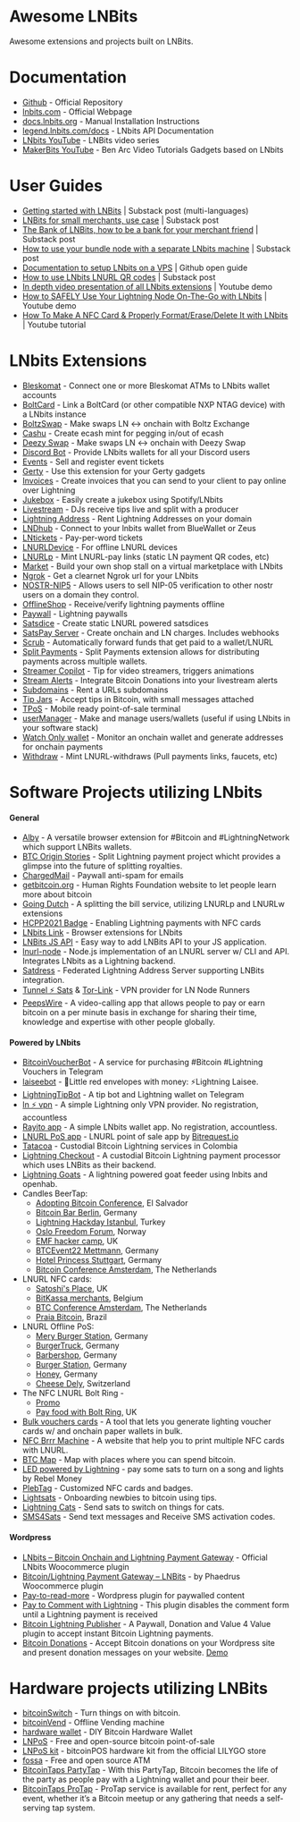 # Awesome LNBits

Awesome extensions and projects built on LNBits.

# Documentation

- [Github](https://github.com/lnbits/lnbits) - Official Repository
- [lnbits.com](https://lnbits.com) - Official Webpage
- [docs.lnbits.org](https://docs.lnbits.org/) - Manual Installation Instructions
- [legend.lnbits.com/docs](https://legend.lnbits.com/docs) - LNbits API Documentation
- [LNbits YouTube](https://www.youtube.com/playlist?list=PLPj3KCksGbSYG0ciIQUWJru1dWstPHshe) - LNBits video series
- [MakerBits YouTube](https://www.youtube.com/channel/UCZhKfzK6_KWZ-CFC2wXQVBw/videos) - Ben Arc Video Tutorials Gadgets based on LNbits

# User Guides

- [Getting started with LNBits](https://darthcoin.substack.com/p/getting-started-lnbits) | Substack post (multi-languages)
- [LNBits for small merchants, use case](https://darthcoin.substack.com/p/lnbits-for-small-merchants) | Substack post
- [The Bank of LNBits, how to be a bank for your merchant friend](https://darthcoin.substack.com/p/the-bank-of-lnbits) | Substack post
- [How to use your bundle node with a separate LNbits machine](https://darthcoin.substack.com/p/build-your-own-lnbits-app-server) | Substack post
- [Documentation to setup LNbits on a VPS](https://github.com/TrezorHannes/vps-lnbits) | Github open guide
- [How to use LNbits LNURL QR codes](https://kuroba.substack.com/p/how-to-receive-bitcoin-lightning) | Substack post
- [In depth video presentation of all LNbits extensions](https://youtu.be/ZTjFalYeOlA) | Youtube demo
- [How to SAFELY Use Your Lightning Node On-The-Go with LNbits](https://youtu.be/i5FQf96e6zg) | Youtube demo
- [How To Make A NFC Card & Properly Format/Erase/Delete It with LNbits](https://youtu.be/Pe0YXHawHvQ) | Youtube tutorial

# LNbits Extensions

- [Bleskomat](https://github.com/lnbits/bleskomat) - Connect one or more Bleskomat ATMs to LNbits wallet accounts
- [BoltCard](https://github.com/lnbits/boltcards) - Link a BoltCard (or other compatible NXP NTAG device) with a LNbits instance
- [BoltzSwap](https://github.com/lnbits/boltz-extension) - Make swaps LN <-> onchain with Boltz Exchange
- [Cashu](https://github.com/lnbits/cashu) - Create ecash mint for pegging in/out of ecash
- [Deezy Swap](https://github.com/lnbits/deezy) - Make swaps LN <-> onchain with Deezy Swap
- [Discord Bot](https://github.com/lnbits/discordbot) - Provide LNbits wallets for all your Discord users
- [Events](https://github.com/lnbits/events) - Sell and register event tickets
- [Gerty](https://github.com/lnbits/gerty) - Use this extension for your Gerty gadgets
- [Invoices](https://github.com/lnbits/invoices) - Create invoices that you can send to your client to pay online over Lightning
- [Jukebox](https://github.com/lnbits/jukebox) - Easily create a jukebox using Spotify/LNbits
- [Livestream](https://github.com/lnbits/livestream) - DJs receive tips live and split with a producer
- [Lightning Address](https://github.com/lnbits/lnaddress) - Rent Lightning Addresses on your domain
- [LNDhub](https://github.com/lnbits/lndhub) - Connect to your lnbits wallet from BlueWallet or Zeus
- [LNtickets](https://github.com/lnbits/lnticket) - Pay-per-word tickets
- [LNURLDevice](https://github.com/lnbits/lnurldevice) - For offline LNURL devices
- [LNURLp](https://github.com/lnbits/lnurlp) - Mint LNURL-pay links (static LN payment QR codes, etc)
- [Market](https://github.com/lnbits/market) - Build your own shop stall on a virtual marketplace with LNbits
- [Ngrok](https://github.com/lnbits/ngrok) - Get a clearnet Ngrok url for your LNbits
- [NOSTR-NIP5](https://github.com/lnbits/nostrnip5) - Allows users to sell NIP-05 verification to other nostr users on a domain they control.
- [OfflineShop](https://github.com/lnbits/offlineshop) - Receive/verify lightning payments offline
- [Paywall](https://github.com/lnbits/paywall) - Lightning paywalls
- [Satsdice](https://github.com/lnbits/satsdice) - Create static LNURL powered satsdices
- [SatsPay Server](https://github.com/lnbits/satspay) - Create onchain and LN charges. Includes webhooks
- [Scrub](https://github.com/lnbits/scrub) - Automatically forward funds that get paid to a wallet/LNURL
- [Split Payments](https://github.com/lnbits/splitpayments) - Split Payments extension allows for distributing payments across multiple wallets.
- [Streamer Copilot](https://github.com/lnbits/copilot) - Tip for video streamers, triggers animations
- [Stream Alerts](https://github.com/lnbits/streamalerts) - Integrate Bitcoin Donations into your livestream alerts
- [Subdomains](https://github.com/lnbits/subdomains) - Rent a URLs subdomains
- [Tip Jars](https://github.com/lnbits/tipjar) - Accept tips in Bitcoin, with small messages attached
- [TPoS](https://github.com/lnbits/tpos) - Mobile ready point-of-sale terminal
- [userManager](https://github.com/lnbits/usermanager) - Make and manage users/wallets (useful if using LNbits in your software stack)
- [Watch Only wallet](https://github.com/lnbits/watchonly) - Monitor an onchain wallet and generate addresses for onchain payments
- [Withdraw](https://github.com/lnbits/withdraw) - Mint LNURL-withdraws (Pull payments links, faucets, etc)

# Software Projects utilizing LNbits

#### General
- [Alby](https://github.com/getAlby/lightning-browser-extension) - A versatile browser extension for #Bitcoin and #LightningNetwork which support LNBits wallets.
- [BTC Origin Stories](https://btcoriginstories.com/) - Split Lightning payment project whicht provides a glimpse into the future of splitting royalties.
- [ChargedMail](https://github.com/shocknet/chargedMail) - Paywall anti-spam for emails
- [getbitcoin.org](https://www.getbitcoin.org/) - Human Rights Foundation website to let people learn more about bitcoin
- [Going Dutch](https://goingdutch.pm) - A splitting the bill service, utilizing LNURLp and LNURLw extensions
- [HCPP2021 Badge](https://github.com/taxmeifyoucan/HCPP2021-Badge) - Enabling Lightning payments with NFC cards
- [LNbits Link](https://github.com/bitcoincoretech/lnbits-link) - Browser extensions for LNbits
- [LNBits JS API](https://github.com/MiguelMedeiros/lnbits-js) - Easy way to add LNBits API to your JS application.
- [lnurl-node](https://github.com/chill117/lnurl-node) - Node.js implementation of an LNURL server w/ CLI and API. Integrates LNbits as a Lightning backend.
- [Satdress](https://github.com/fiatjaf/satdress) - Federated Lightning Address Server supporting LNBits integration.
- [Tunnel ⚡️ Sats](https://tunnelsats.com/) & [Tor-Link](http://tunnelpasz3fpxhuw6obb5tpuqkxmcmvqh7asx5vkqfwe7ix74ry22ad.onion) - VPN provider for LN Node Runners
- [PeepsWire](https://peepswire.com) - A video-calling app that allows people to pay or earn bitcoin on a per minute basis in exchange for sharing their time, knowledge and expertise with other people globally.

#### Powered by LNbits
- [BitcoinVoucherBot](https://t.me/BitcoinVoucherBot) - A service for purchasing #Bitcoin #Lightning Vouchers in Telegram
- [laiseebot](https://github.com/bitkarrot/laiseebot) - 🧧Little red envelopes with money: ⚡Lightning Laisee.
- [LightningTipBot](https://github.com/LightningTipBot/LightningTipBot) - A tip bot and Lightning wallet on Telegram
- [ln ⚡️ vpn](https://lnvpn.net) - A simple Lightning only VPN provider. No registration, accountless
- [Rayito app](https://rayito.app/) - A simple LNbits wallet app. No registration, accountless. 
- [LNURL PoS app](https://twitter.com/bitrequest/status/1566779663518662661) - LNURL point of sale app by [Bitrequest.io](https://bitrequest.io)
- [Tatacoa](https://www.tatacoabitcoin.com/) - Custodial Bitcoin Lightning services in Colombia
- [Lightning Checkout](https://lightningcheckout.eu) - A custodial Bitcoin Lightning payment processor which uses LNBits as their backend.
- [Lightning Goats](https://lightning-goats.com) - A lightning powered goat feeder using lnbits and openhab.
- Candles BeerTap:
  - [Adopting Bitcoin Conference](https://twitter.com/MichaelRihani/status/1490891558224564226), El Salvador
  - [Bitcoin Bar Berlin](https://twitter.com/L0laL33tz/status/1456346866875052034), Germany
  - [Lightning Hackday Istanbul](https://twitter.com/arcbtc/status/1497188876288417796), Turkey
  - [Oslo Freedom Forum](https://twitter.com/stephanlivera/status/1529579038427209729), Norway
  - [EMF hacker camp](https://twitter.com/arcbtc/status/1534490835143860225), UK
  - [BTCEvent22 Mettmann](https://twitter.com/fulmolightning/status/1553327221686865920), Germany
  - [Hotel Princess Stuttgart](https://twitter.com/PrincessPlo/status/1530199423644585985), Germany
  - [Bitcoin Conference Amsterdam](https://twitter.com/fulmolightning/status/1580156140742410241), The Netherlands
- LNURL NFC cards:
  - [Satoshi's Place](https://twitter.com/blackcoffeebtc/status/1571171856123559936?s=19), UK
  - [BitKassa merchants](https://twitter.com/BitKassaNL/status/1578822489442222081), Belgium
  - [BTC Conference Amsterdam](https://twitter.com/einzie/status/1580140879800852480), The Netherlands
  - [Praia Bitcoin](https://nitter.it/BitcoinBeachBR/status/1588256248369057792), Brazil
- LNURL Offline PoS:
  - [Mery Burger Station](https://twitter.com/friecast/status/1578457793035898882), Germany
  - [BurgerTruck](https://twitter.com/friecast/status/1555983298240856068), Germany
  - [Barbershop](https://twitter.com/DrShift3/status/1585019957607542784), Germany
  - [Burger Station](https://twitter.com/Bblocker21/status/1582758428669145088), Germany
  - [Honey](https://twitter.com/leblitzdick/status/1270008973152976896), Germany
  - [Cheese Dely](https://twitter.com/DrShift3/status/1587067907556646912), Switzerland
- The NFC LNURL Bolt Ring -
  - [Promo](https://twitter.com/bitcoin_ring/status/1581966568631988224)
  - [Pay food with Bolt Ring](https://nitter.it/BTCGandalf/status/1587071445435383817), UK
- [Bulk vouchers cards](https://github.com/leesalminen/bulk-boltcards) -  A tool that lets you generate lighting voucher cards w/ and onchain paper wallets in bulk.
- [NFC Brrr Machine](https://nfc-brrr.com/) - A website that help you to print multiple NFC cards with LNURL.
- [BTC Map](https://btcmap.org/) - Map with places where you can spend bitcoin.
- [LED powered by Lightning](https://www.rebelmoney.art/day-1) - pay some sats to turn on a song and lights by Rebel Money
- [PlebTag](https://plebtag.com/) - Customized NFC cards and badges.
- [Lightsats](https://lightsats.com/) - Onboarding newbies to bitcoin using tips.
- [Lightning Cats](https://lightningcats.org/) - Send sats to switch on things for cats.
- [SMS4Sats](https://sms4sats.com/) - Send text messages and Receive SMS activation codes.

#### Wordpress
- [LNbits – Bitcoin Onchain and Lightning Payment Gateway](https://wordpress.org/plugins/lnbits-bitcoin-onchain-and-lightning-payment-gateway/) - Official LNbits Woocommerce plugin
- [Bitcoin/Lightning Payment Gateway – LNBits](https://wordpress.org/plugins/lightning-payment-gateway-lnbits/) - by Phaedrus Woocommerce plugin
- [Pay-to-read-more](https://github.com/schulterklopfer/ptrm) - Wordpress plugin for paywalled content
- [Pay to Comment with Lightning](https://wordpress.org/plugins/wp-lightning-comments/) - This plugin disables the comment form until a Lightning payment is received
- [Bitcoin Lightning Publisher](https://wordpress.org/plugins/bitcoin-lightning-publisher/) -  A Paywall, Donation and Value 4 Value plugin to accept instant Bitcoin Lightning payments.
- [Bitcoin Donations](https://github.com/lnbits/wp-donate-lnbits) - Accept Bitcoin donations on your Wordpress site and present donation messages on your website. [Demo](https://bitcoinfocus.nl/doneer/)

# Hardware projects utilizing LNBits
- [bitcoinSwitch](https://github.com/lnbits/bitcoinswitch) - Turn things on with bitcoin.
- [bitcoinVend](https://github.com/arcbtc/bitcoinVend) - Offline Vending machine
- [hardware wallet](https://github.com/lnbits/hardware-wallet) - DIY Bitcoin Hardware Wallet
- [LNPoS](https://github.com/lnbits/lnpos) - Free and open-source bitcoin point-of-sale
- [LNPoS kit](https://nl.aliexpress.com/item/1005003589706292.html) - bitcoinPOS hardware kit from the official LILYGO store
- [fossa](https://github.com/lnbits/fossa) - Free and open source ATM
- [BitcoinTaps PartyTap](https://bitcointaps.com/partytap/) - With this PartyTap, Bitcoin becomes the life of the party as people pay with a Lightning wallet and pour their beer.
- [BitcoinTaps ProTap](https://bitcointaps.com/protap/) - ProTap service is available for rent, perfect for any event, whether it’s a Bitcoin meetup or any gathering that needs a self-serving tap system.
